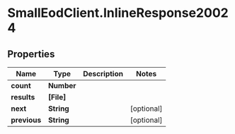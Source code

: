 # SmallEodClient.InlineResponse20024

## Properties

Name | Type | Description | Notes
------------ | ------------- | ------------- | -------------
**count** | **Number** |  | 
**results** | **[File]** |  | 
**next** | **String** |  | [optional] 
**previous** | **String** |  | [optional] 


